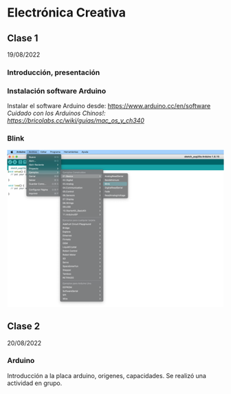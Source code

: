 # Electrónica Creativa

## Clase 1
19/08/2022
### Introducción, presentación
### Instalación software Arduino
Instalar el software Arduino desde: https://www.arduino.cc/en/software
_Cuidado con los Arduinos Chinos!: https://bricolabs.cc/wiki/guias/mac_os_y_ch340_
### Blink
![ejemplo blink arduino](https://github.com/renzo-dev77/MCD2022/blob/main/Electronica%20Creativa/images/blink.png)

## Clase 2
20/08/2022

### Arduino
Introducción a la placa arduino, origenes, capacidades.
Se realizó una actividad en grupo.
